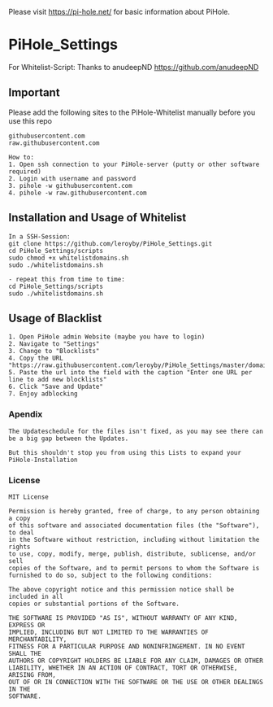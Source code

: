 Please visit <https://pi-hole.net/> for basic information about PiHole.

# PiHole_Settings
For Whitelist-Script: Thanks to anudeepND https://github.com/anudeepND

## Important
Please add the following sites to the PiHole-Whitelist manually before you use this repo

```
githubusercontent.com
raw.githubusercontent.com

How to:
1. Open ssh connection to your PiHole-server (putty or other software required)
2. Login with username and password
3. pihole -w githubusercontent.com
4. pihole -w raw.githubusercontent.com
```

## Installation and Usage of Whitelist   
```
In a SSH-Session:
git clone https://github.com/leroyby/PiHole_Settings.git
cd PiHole_Settings/scripts
sudo chmod +x whitelistdomains.sh
sudo ./whitelistdomains.sh

- repeat this from time to time:
cd PiHole_Settings/scripts
sudo ./whitelistdomains.sh

```
## Usage of Blacklist   
```
1. Open PiHole admin Website (maybe you have to login)
2. Navigate to "Settings"
3. Change to "Blocklists"
4. Copy the URL "https://raw.githubusercontent.com/leroyby/PiHole_Settings/master/domains/blockeddomains.txt"
5. Paste the url into the field with the caption "Enter one URL per line to add new blocklists"
6. Click "Save and Update"
7. Enjoy adblocking
```
### Apendix
```
The Updateschedule for the files isn't fixed, as you may see there can be a big gap between the Updates.

But this shouldn't stop you from using this Lists to expand your PiHole-Installation
```

### License
```
MIT License

Permission is hereby granted, free of charge, to any person obtaining a copy
of this software and associated documentation files (the "Software"), to deal
in the Software without restriction, including without limitation the rights
to use, copy, modify, merge, publish, distribute, sublicense, and/or sell
copies of the Software, and to permit persons to whom the Software is
furnished to do so, subject to the following conditions:

The above copyright notice and this permission notice shall be included in all
copies or substantial portions of the Software.

THE SOFTWARE IS PROVIDED "AS IS", WITHOUT WARRANTY OF ANY KIND, EXPRESS OR
IMPLIED, INCLUDING BUT NOT LIMITED TO THE WARRANTIES OF MERCHANTABILITY,
FITNESS FOR A PARTICULAR PURPOSE AND NONINFRINGEMENT. IN NO EVENT SHALL THE
AUTHORS OR COPYRIGHT HOLDERS BE LIABLE FOR ANY CLAIM, DAMAGES OR OTHER
LIABILITY, WHETHER IN AN ACTION OF CONTRACT, TORT OR OTHERWISE, ARISING FROM,
OUT OF OR IN CONNECTION WITH THE SOFTWARE OR THE USE OR OTHER DEALINGS IN THE
SOFTWARE.
```
